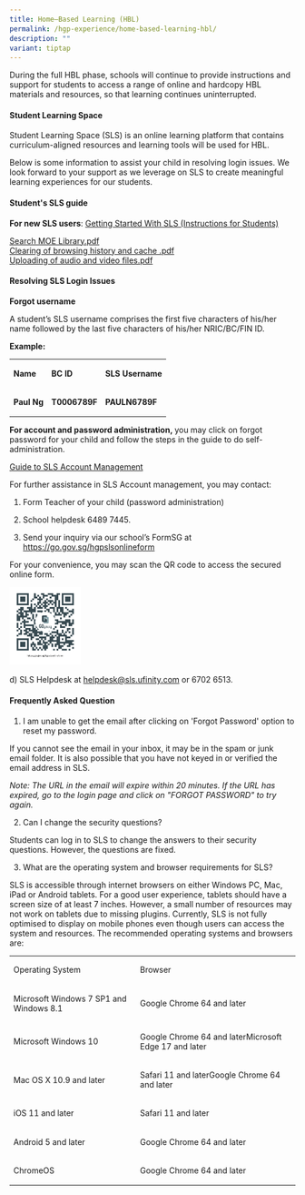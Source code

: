 ```yaml
---
title: Home–Based Learning (HBL)
permalink: /hgp-experience/home-based-learning-hbl/
description: ""
variant: tiptap
---
```

<p>During the full HBL phase, schools will continue to provide instructions and support for students to access a range of online and hardcopy HBL materials and resources, so that learning continues uninterrupted.</p><h4><strong>Student Learning Space</strong></h4><p>Student Learning Space (SLS) is an online learning platform that contains curriculum-aligned resources and learning tools will be used for HBL.</p><p>Below is some information to assist your child in resolving login issues. We look forward to your support as we leverage on SLS to create meaningful learning experiences for our students.&nbsp;</p><h4><strong>Student's SLS guide</strong></h4><p><strong>For new SLS users</strong>: <a href="/files/Annexes_to_P1_Parents_Letter.pdf" rel="noopener noreferrer nofollow" target="_blank">Getting Started With SLS (Instructions for Students)</a></p><p><a href="/files/Search%20MOE%20Library.pdf" rel="noopener noreferrer nofollow" target="_blank">Search MOE Library.pdf</a><br><a href="/files/Clearing%20of%20browsing%20history%20and%20cache%20.pdf" rel="noopener noreferrer nofollow" target="_blank">Clearing of browsing history and cache .pdf</a><br><a href="/files/Uploading%20of%20audio%20and%20video%20files.pdf" rel="noopener noreferrer nofollow" target="_blank">Uploading of audio and video files.pdf</a></p><h4><strong>Resolving SLS Login Issues</strong></h4><p><strong>Forgot username</strong></p><p>A student’s SLS username comprises the first five characters of his/her name followed by the last five characters of his/her NRIC/BC/FIN ID.&nbsp;</p><p><strong>Example:</strong></p><table><tbody><tr><td rowspan="1" colspan="1"><p><strong>Name</strong></p></td><td rowspan="1" colspan="1"><p><strong>BC ID</strong></p></td><td rowspan="1" colspan="1"><p><strong>SLS Username</strong></p></td></tr><tr><td rowspan="1" colspan="1"><p><strong>Paul Ng</strong></p></td><td rowspan="1" colspan="1"><p><strong>T0006789F</strong></p></td><td rowspan="1" colspan="1"><p><strong>PAULN6789F</strong></p></td></tr></tbody></table><p><strong>For account and password administration,&nbsp;</strong>you may click on forgot password for your child and follow the steps in the guide to do self-administration.</p><p><a href="/files/SLS_Account_Management___Guide_for_Students__Pri_.pdf" rel="noopener noreferrer nofollow" target="_blank">Guide to SLS Account Management</a></p><p>For further assistance in SLS Account management, you may contact:</p><ol data-tight="true" class="tight"><li><p>Form Teacher of your child (password administration)</p></li><li><p>School helpdesk 6489 7445.</p></li><li><p>Send your inquiry via our school’s FormSG at <a href="https://go.gov.sg/hgpslsonlineform" rel="noopener noreferrer nofollow" target="_blank">https://go.gov.sg/hgpslsonlineform</a></p></li></ol><p>For your convenience, you may scan the QR code to access the secured online form.</p><div class="isomer-image-wrapper"><img style="width: 25%;" height="auto" width="100%" src="/images/qr.png"></div><p>d) SLS Helpdesk at&nbsp;<a href="mailto:helpdesk@sls.ufinity.com" rel="noopener noreferrer nofollow" target="">helpdesk@sls.ufinity.com</a>&nbsp;or 6702 6513.</p><h4><strong>Frequently Asked Question</strong></h4><ol data-tight="true" class="tight"><li><p>I am unable to get the email after clicking on 'Forgot Password' option to reset my password.</p></li></ol><p>If you cannot see the email in your inbox, it may be in the spam or junk email folder. It is also possible that you have not keyed in or verified the email address in SLS.</p><p><em>Note: The URL in the email will expire within 20 minutes. If the URL has expired, go to the login page and click on "FORGOT PASSWORD" to try again.</em></p><p></p><ol start="2" data-tight="true" class="tight"><li><p>Can I change the security questions?</p></li></ol><p>Students can log in to SLS to change the answers to their security questions. However, the questions are fixed.</p><p></p><ol start="3" data-tight="true" class="tight"><li><p>What are the operating system and browser requirements for SLS?</p></li></ol><p>SLS is accessible through internet browsers on either Windows PC, Mac, iPad or Android tablets. For a good user experience, tablets should have a screen size of at least 7 inches. However, a small number of resources may not work on tablets due to missing plugins. Currently, SLS is not fully optimised to display on mobile phones even though users can access the system and resources. The recommended operating systems and browsers are:</p><table><tbody><tr><td rowspan="1" colspan="1"><p>Operating System</p></td><td rowspan="1" colspan="1"><p>Browser</p></td></tr><tr><td rowspan="1" colspan="1"><p>Microsoft Windows 7 SP1 and Windows 8.1</p></td><td rowspan="1" colspan="1"><p>Google Chrome 64 and later</p></td></tr><tr><td rowspan="1" colspan="1"><p>Microsoft Windows 10</p></td><td rowspan="1" colspan="1"><p>Google Chrome 64 and laterMicrosoft Edge 17 and later</p></td></tr><tr><td rowspan="1" colspan="1"><p>Mac OS X 10.9 and later</p></td><td rowspan="1" colspan="1"><p>Safari 11 and laterGoogle Chrome 64 and later</p></td></tr><tr><td rowspan="1" colspan="1"><p>iOS 11 and later</p></td><td rowspan="1" colspan="1"><p>Safari 11 and later</p></td></tr><tr><td rowspan="1" colspan="1"><p>Android 5 and later</p></td><td rowspan="1" colspan="1"><p>Google Chrome 64 and later</p></td></tr><tr><td rowspan="1" colspan="1"><p>ChromeOS</p></td><td rowspan="1" colspan="1"><p>Google Chrome 64 and later</p></td></tr></tbody></table><p></p><p></p><p></p><p></p>